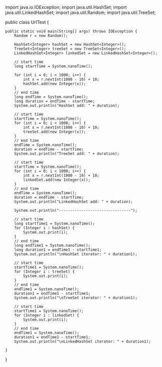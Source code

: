 import java.io.IOException;
import java.util.HashSet;
import java.util.LinkedHashSet;
import java.util.Random;
import java.util.TreeSet;

public class UrlTest {

	public static void main(String[] args) throws IOException {
		Random r = new Random();
		 
		HashSet<Integer> hashSet = new HashSet<Integer>();
		TreeSet<Integer> treeSet = new TreeSet<Integer>();
		LinkedHashSet<Integer> linkedSet = new LinkedHashSet<Integer>();
	 
		// start time
		long startTime = System.nanoTime();
	 
		for (int i = 0; i < 1000; i++) {
			int x = r.nextInt(1000 - 10) + 10;
			hashSet.add(new Integer(x));
		}
		// end time
		long endTime = System.nanoTime();
		long duration = endTime - startTime;
		System.out.println("HashSet add: " + duration);
	 
		// start time
		startTime = System.nanoTime();
		for (int i = 0; i < 1000; i++) {
			int x = r.nextInt(1000 - 10) + 10;
			treeSet.add(new Integer(x));
		}
		// end time
		endTime = System.nanoTime();
		duration = endTime - startTime;
		System.out.println("TreeSet add: " + duration);
	 
		// start time
		startTime = System.nanoTime();
		for (int i = 0; i < 1000; i++) {
			int x = r.nextInt(1000 - 10) + 10;
			linkedSet.add(new Integer(x));
		}
		// end time
		endTime = System.nanoTime();
		duration = endTime - startTime;
		System.out.println("LinkedHashSet add: " + duration);
		
		System.out.println("--------------------------------");
		
		// start time
		long startTime1 = System.nanoTime();
		for (Integer i : hashSet) {
			System.out.print(i);
		}
		// end time
		long endTime1 = System.nanoTime();
		long duration1 = endTime1 - startTime1;
		System.out.println("\nHashSet iterator: " + duration1);
	 
		// start time
		startTime1 = System.nanoTime();
		for (Integer i : treeSet) {
			System.out.print(i);
		}
		// end time
		endTime1 = System.nanoTime();
		duration1 = endTime1 - startTime1;
		System.out.println("\nTreeSet iterator: " + duration1);
	 
		// start time
		startTime1 = System.nanoTime();
		for (Integer i : linkedSet) {
			System.out.print(i);
		}
		// end time
		endTime1 = System.nanoTime();
		duration1 = endTime1 - startTime1;
		System.out.println("\nLinkedHashSet iterator: " + duration1);
		
	}

}
